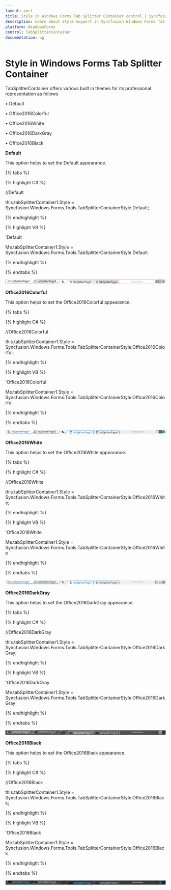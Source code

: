 ```yaml
---
layout: post
title: Style in Windows Forms Tab Splitter Container control | Syncfusion
description: Learn about Style support in Syncfusion Windows Forms Tab Splitter Container control and more details.
platform: WindowsForms
control: TabSplitterContainer 
documentation: ug
---
```


# Style in Windows Forms Tab Splitter Container

TabSplitterContainer offers various built in themes for its professional representation as follows

•	Default

•	Office2016Colorful

•	Office2016White

•	Office2016DarkGray

•	Office2016Black

**Default**

This option helps to set the Default appearance.

{% tabs %}

{% highlight C# %} 

//Default

this.tabSplitterContainer1.Style = Syncfusion.Windows.Forms.Tools.TabSplitterContainerStyle.Default;

 {% endhighlight %}


{% highlight VB %} 

'Default

Me.tabSplitterContainer1.Style = Syncfusion.Windows.Forms.Tools.TabSplitterContainerStyle.Default

{% endhighlight %}

{% endtabs %}

 ![Default](Overview_images/Overview_img5.png) 


 **Office2016Colorful**

This option helps to set the Office2016Colorful appearance.

{% tabs %}

{% highlight C# %} 

//Office2016Colorful

this.tabSplitterContainer1.Style = Syncfusion.Windows.Forms.Tools.TabSplitterContainerStyle.Office2016Colorful;

 {% endhighlight %}



{% highlight VB %} 

'Office2016Colorful

Me.tabSplitterContainer1.Style = Syncfusion.Windows.Forms.Tools.TabSplitterContainerStyle.Office2016Colorful

{% endhighlight %}

{% endtabs %}

 ![Office2016Colorful theme](Overview_images/Overview_img6.png) 


 **Office2016White**

This option helps to set the Office2016White appearance.

{% tabs %}

{% highlight C# %} 

//Office2016White

this.tabSplitterContainer1.Style = Syncfusion.Windows.Forms.Tools.TabSplitterContainerStyle.Office2016White;

 {% endhighlight %}

{% highlight VB %} 

'Office2016White

Me.tabSplitterContainer1.Style = Syncfusion.Windows.Forms.Tools.TabSplitterContainerStyle.Office2016White

{% endhighlight %}

{% endtabs %}

 ![Office2016White theme](Overview_images/Overview_img7.png) 


 **Office2016DarkGray**

This option helps to set the Office2016DarkGray appearance.

{% tabs %}

{% highlight C# %} 

//Office2016DarkGray

this.tabSplitterContainer1.Style = Syncfusion.Windows.Forms.Tools.TabSplitterContainerStyle.Office2016DarkGray;

 {% endhighlight %}

{% highlight VB %} 

'Office2016DarkGray

Me.tabSplitterContainer1.Style = Syncfusion.Windows.Forms.Tools.TabSplitterContainerStyle.Office2016DarkGray

{% endhighlight %}

{% endtabs %}

 ![Office2016DarkGray theme](Overview_images/Overview_img8.png) 


 **Office2016Black**

This option helps to set the Office2016Black appearance.

{% tabs %}

{% highlight C# %} 

//Office2016Black

this.tabSplitterContainer1.Style = Syncfusion.Windows.Forms.Tools.TabSplitterContainerStyle.Office2016Black;

{% endhighlight %}

{% highlight VB %} 

'Office2016Black

Me.tabSplitterContainer1.Style = Syncfusion.Windows.Forms.Tools.TabSplitterContainerStyle.Office2016Black

{% endhighlight %}

{% endtabs %}

 ![Office2016Black theme](Overview_images/Overview_img9.png)

